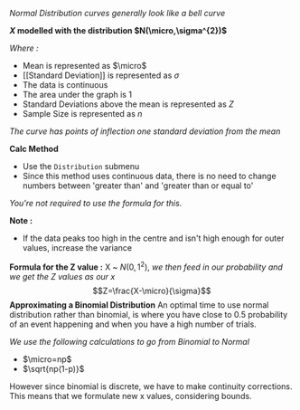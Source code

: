 *Normal Distribution curves generally look like a bell curve*

**$X$ modelled with the distribution $N(\micro,\sigma^{2})$**

*Where :*
- Mean is represented as $\micro$
- [[Standard Deviation]] is represented as $\sigma$ 
- The data is continuous 
- The area under the graph is 1
- Standard Deviations above the mean is represented as $Z$
- Sample Size is represented as $n$

*The curve has points of inflection one standard deviation from the mean*

**Calc Method**
- Use the `Distribution` submenu
- Since this method uses continuous data, there is no need to change numbers between 'greater than' and 'greater than or equal to'

*You're not required to use the formula for this.*

**Note :**
- If the data peaks too high in the centre and isn't high enough for outer values, increase the variance

**Formula for the Z value :**
X ~ $N(0, 1^{2})$, *we then feed in our probability and we get the Z values as our x*
$$Z=\frac{X-\micro}{\sigma}$$
**Approximating a Binomial Distribution**
An optimal time to use normal distribution rather than binomial, is where you have close to 0.5 probability of an event happening and when you have a high number of trials.

*We use the following calculations to go from Binomial to Normal*
- $\micro=np$
- $\sqrt{np(1-p)}$

However since binomial is discrete, we have to make continuity corrections. This means that we formulate new x values, considering bounds.